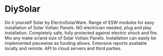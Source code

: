 DiySolar
========

Do it yourself Solar by ElectroSolarWare. 
Range of ESW modules for easy installation of Solar Voltaic Panels.
NO electrician needed, plug and play installation.
Completely safe, fully protected against electric shock and fire.
Mix any make or/and size of Solar Voltaic Panels.
Installation can easily be implemented piecewise as funding allows.
Extensive reports available locally and remote.
API to cloud servers and third parties.
